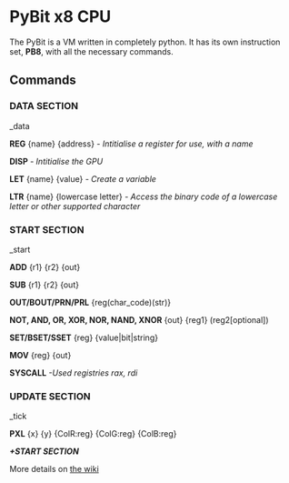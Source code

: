 # PyBit x8 CPU

The PyBit is a VM written in completely python. It has its own instruction set, **PB8**, with all the necessary commands.

## Commands

### DATA SECTION
_data

**REG** {name} {address} *- Intitialise a register for use, with a name*

**DISP** *- Intitialise the GPU*

**LET** {name} {value} *- Create a variable*

**LTR** {name} {lowercase letter} *- Access the binary code of a lowercase letter or other supported character*

### START SECTION
_start

**ADD** {r1} {r2} {out}

**SUB** {r1} {r2} {out}

**OUT/BOUT/PRN/PRL** {reg(char_code)(str)}

**NOT, AND, OR, XOR, NOR, NAND, XNOR** {out} {reg1} (reg2[optional])

**SET/BSET/SSET** {reg} {value|bit|string}

**MOV** {reg} {out}

**SYSCALL** *-Used registries rax, rdi*

### UPDATE SECTION
_tick

**PXL** {x} {y} {ColR:reg} {ColG:reg} {ColB:reg}

***+START SECTION***

More details on [the wiki](https://github.com/neel902/PyBit/wiki)